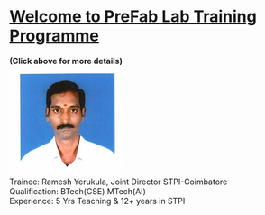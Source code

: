 # [Welcome to PreFab Lab Training  Programme](/mdfiles/first.md)           
****(Click above for more details)****

![Trainee](/images/rameshy777-photo.jpeg)        
Trainee: Ramesh Yerukula, Joint Director  STPI-Coimbatore     
Qualification: BTech(CSE) MTech(AI)  
Experience:  5 Yrs Teaching  &  12+ years in STPI    

